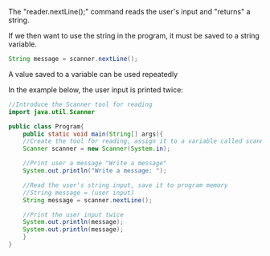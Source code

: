 The "reader.nextLine();" command reads the user's input and "returns" a string.

If we then want to use the string in the program, it must be saved to a string variable.
```Java
String message = scanner.nextLine();
```

A value saved to a variable can be used repeatedly

In the example below, the user input is printed twice:
```Java
//Introduce the Scanner tool for reading
import java.util.Scanner

public class Program{
	public static void main(String[] args){
	//Create the tool for reading, assign it to a variable called scanner
	Scanner scanner = new Scanner(System.in);

	//Print user a message "Write a message"
	System.out.println("Write a message: ");

	//Read the user's string input, save it to program memory
	//String message = (user input)
	String message = scanner.nextLine();

	//Print the user input twice
	System.out.println(message);
	System.out.println(message);
	}
}
```